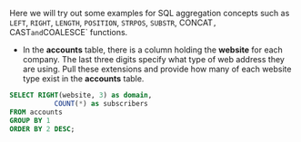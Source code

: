 Here we will try out some examples for SQL aggregation concepts such as `LEFT`, `RIGHT`, `LENGTH`, `POSITION`, `STRPOS`, `SUBSTR`, CONCAT`, `CAST` and `COALESCE` functions.  

- In the **accounts** table, there is a column holding the **website** for each company. The last three digits specify what type of web address they are using. Pull these extensions and provide how many of each website type exist in the **accounts** table.
```sql
SELECT RIGHT(website, 3) as domain,
		   COUNT(*) as subscribers
FROM accounts
GROUP BY 1
ORDER BY 2 DESC;
```

